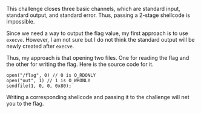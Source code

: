 This challenge closes three basic channels, which are standard input, standard output, and standard error.
Thus, passing a 2-stage shellcode is impossible.

Since we need a way to output the flag value, my first approach is to use `execve`.
However, I am not sure but I do not think the standard output will be newly created after `execve`.

Thus, my approach is that opening two files. One for reading the flag and the other for writing the flag.
Here is the source code for it.
```
open("/flag", 0) // 0 is O_RDONLY
open("out", 1) // 1 is O_WRONLY
sendfile(1, 0, 0, 0x80);
```

Writing a corresponding shellcode and passing it to the challenge will net you to the flag.

